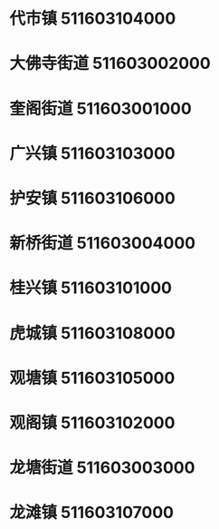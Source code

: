 # 代市镇 511603104000
# 大佛寺街道 511603002000
# 奎阁街道 511603001000
# 广兴镇 511603103000
# 护安镇 511603106000
# 新桥街道 511603004000
# 桂兴镇 511603101000
# 虎城镇 511603108000
# 观塘镇 511603105000
# 观阁镇 511603102000
# 龙塘街道 511603003000
# 龙滩镇 511603107000
